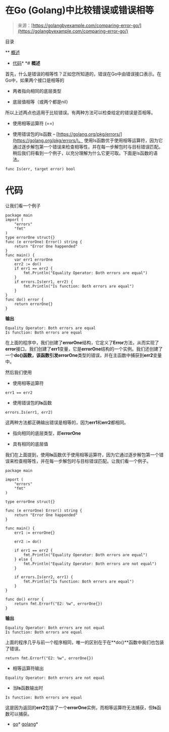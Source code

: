 <!--yml

分类: 未分类

日期: 2024-10-13 06:24:54

-->

# 在Go (Golang)中比较错误或错误相等

> 来源：[https://golangbyexample.com/comparing-error-go/](https://golangbyexample.com/comparing-error-go/)

目录

**   [概述](#Overview "Overview")

+   [代码](#Code "Code")*  *# **概述**

首先，什么是错误的相等性？正如您所知道的，错误在Go中由错误接口表示。在Go中，如果两个接口是相等的

+   两者指向相同的底层类型

+   底层值相等（或两个都是nil）

所以上述两点也适用于比较错误。有两种方法可以检查给定的错误是否相等。

+   使用相等运算符 (==)

+   使用错误包的Is函数 – [https://golang.org/pkg/errors/](https://golang.org/pkg/errors/)。 使用Is函数优于使用相等运算符，因为它通过逐步解包第一个错误来检查相等性，并在每一步解包时与目标错误匹配。稍后我们将看到一个例子，以充分理解为什么它更可取。下面是Is函数的语法。

```
func Is(err, target error) bool
```

# **代码**

让我们看一个例子

```
package main
import (
    "errors"
    "fmt"
)
type errorOne struct{}
func (e errorOne) Error() string {
    return "Error One happended"
}
func main() {
    var err1 errorOne
    err2 := do()
    if err1 == err2 {
        fmt.Println("Equality Operator: Both errors are equal")
    }
    if errors.Is(err1, err2) {
        fmt.Println("Is function: Both errors are equal")
    }
}
func do() error {
    return errorOne{}
}
```

**输出**

```
Equality Operator: Both errors are equal
Is function: Both errors are equal
```

在上面的程序中，我们创建了**errorOne**结构，它定义了**Error**方法，从而实现了**error**接口。我们创建了**err1**变量，它是**errorOne**结构的一个实例。我们还创建了一个**do()**函数，该函数引发**errorOne**类型的错误，并在主函数中捕获到**err2**变量中。

然后我们使用

+   使用相等运算符

```
err1 == err2
```

+   使用错误包的**Is**函数

```
errors.Is(err1, err2)
```

这两种方法都正确输出错误是相等的，因为**err1**和**err2**都相同。

+   指向相同的底层类型，即**errorOne**

+   具有相同的底层值

我们在上面提到，使用**Is**函数优于使用相等运算符，因为它通过逐步解包第一个错误来检查相等性，并在每一步解包时与目标错误匹配。让我们看一个例子。

```
package main

import (
	"errors"
	"fmt"
)

type errorOne struct{}

func (e errorOne) Error() string {
	return "Error One happended"
}

func main() {
	err1 := errorOne{}

	err2 := do()

	if err1 == err2 {
		fmt.Println("Equality Operator: Both errors are equal")
	} else {
		fmt.Println("Equality Operator: Both errors are not equal")
	}

	if errors.Is(err2, err1) {
		fmt.Println("Is function: Both errors are equal")
	}
}

func do() error {
	return fmt.Errorf("E2: %w", errorOne{})
}
```

**输出**

```
Equality Operator: Both errors are not equal
Is function: Both errors are equal
```

上面的程序几乎与前一个程序相同，唯一的区别在于在**do()**函数中我们也包装了错误。

```
return fmt.Errorf("E2: %w", errorOne{})
```

+   相等运算符输出

```
Equality Operator: Both errors are not equal
```

+   当**Is**函数输出时

```
Is function: Both errors are equal
```

这是因为返回的**err2**包装了一个**errorOne**实例，而相等运算符无法捕获，但**Is**函数可以捕获。

+   [go](https://golangbyexample.com/tag/go/)*   [golang](https://golangbyexample.com/tag/golang/)*
